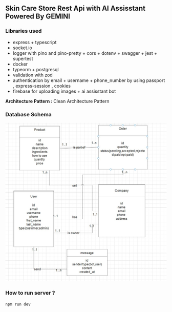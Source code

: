 ## Skin Care Store Rest Api with AI Assisstant Powered By GEMINI

### Libraries used

- express + typescript
- socket.io
- logger with pino and pino-pretty + cors + dotenv + swagger + jest + supertest
- docker
- typeorm + postgresql
- validation with zod
- authentication by email + username + phone_number
  by using passport , express-session , cookies
- firebase for uploading images + ai assisstant bot

<b>Architecture Pattern : </b> Clean Architecture Pattern

### Database Schema

<img src="./diagram/db.jpg" />

### How to run server ?

`npm run dev`
